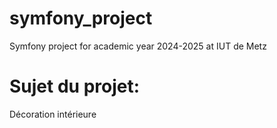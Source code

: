 # symfony_project
Symfony project for academic year 2024-2025 at IUT de Metz

# Sujet du projet:
Décoration intérieure
